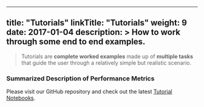 
---
title: "Tutorials"
linkTitle: "Tutorials"
weight: 9
date: 2017-01-04
description: >
  How to work through some end to end examples.
---
> Tutorials are **complete worked examples** made up of **multiple tasks** that guide the user through a relatively simple but realistic scenario.
### Summarized Description of Performance Metrics
Please visit our GitHub repository and check out the latest [Tutorial Notebooks](https://github.com/sogno-platform/proloaf/tree/master/notebooks).
